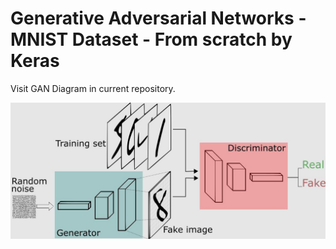 # Generative Adversarial Networks - MNIST Dataset - From scratch by Keras 

Visit GAN Diagram in current repository.

![alt text](https://raw.githubusercontent.com/omidkhalafbeigi/gan_mnist/main/GAN.JPG)
